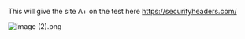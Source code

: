 This will give the site A+ on the test here https://securityheaders.com/

![image (2).png](https://prod-files-secure.s3.us-west-2.amazonaws.com/76b89cbd-7f3f-4a82-ba2b-65fed3d64353/77868b10-d572-484f-b73c-8635b41bfbcb/image_(2).png)